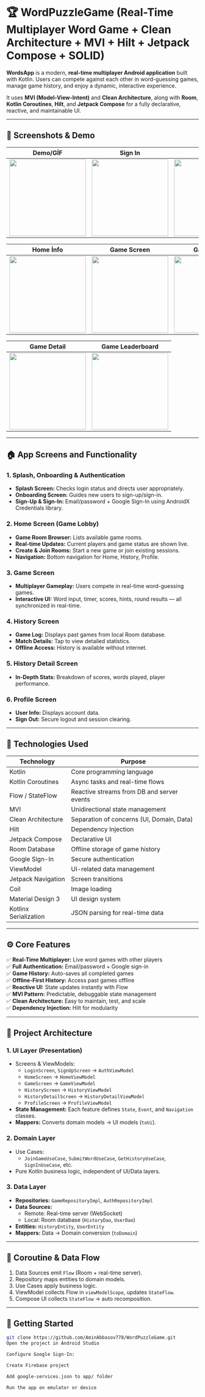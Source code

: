 # 🏆 WordPuzzleGame (Real-Time Multiplayer Word Game + Clean Architecture + MVI + Hilt + Jetpack Compose + SOLID)

**WordsApp** is a modern, **real-time multiplayer Android application** built with Kotlin. Users can compete against each other in word-guessing games, manage game history, and enjoy a dynamic, interactive experience.  

It uses **MVI (Model-View-Intent)** and **Clean Architecture**, along with **Room**, **Kotlin Coroutines**, **Hilt**, and **Jetpack Compose** for a fully declarative, reactive, and maintainable UI.

---

## 📸 Screenshots & Demo

| Demo/GİF | Sign In | Sign Up | Home |
|--------------|-----------|-------------|-------------|
| <img src="screenshots/Screen_recording_20251013_154009 (online-video-cutter.com) (1).gif" width="200"> | <img src="screenshots/wordssigninscreen.png" width="200"> | <img src="screenshots/wordssignupscreen.png" width="200"> |<img src="screenshots/gamehome.png" width="200"> |

| Home İnfo | Game Screen | Game Guess | Game History |
|--------------|-----------|-------------|-------------|
| <img src="screenshots/gamehomeinfo.png" width="200"> |  <img src="screenshots/gamescreen.png" width="200"> | <img src="screenshots/gameguessword.png" width="200">  | <img src="screenshots/gamehistory.png" width="200">  |

| Game Detail | Game Leaderboard |
|-------------|-------------|
| <img src="screenshots/gamedetail.png" width="200">|<img src="screenshots/gameleaderboard.png" width="200"> |

---

## 🏠 App Screens and Functionality

### 1. Splash, Onboarding & Authentication
- **Splash Screen:** Checks login status and directs user appropriately.  
- **Onboarding Screen:** Guides new users to sign-up/sign-in.  
- **Sign-Up & Sign-In:** Email/password + Google Sign-In using AndroidX Credentials library.

### 2. Home Screen (Game Lobby)
- **Game Room Browser:** Lists available game rooms.  
- **Real-time Updates:** Current players and game status are shown live.  
- **Create & Join Rooms:** Start a new game or join existing sessions.  
- **Navigation:** Bottom navigation for Home, History, Profile.

### 3. Game Screen
- **Multiplayer Gameplay:** Users compete in real-time word-guessing games.  
- **Interactive UI:** Word input, timer, scores, hints, round results — all synchronized in real-time.

### 4. History Screen
- **Game Log:** Displays past games from local Room database.  
- **Match Details:** Tap to view detailed statistics.  
- **Offline Access:** History is available without internet.

### 5. History Detail Screen
- **In-Depth Stats:** Breakdown of scores, words played, player performance.

### 6. Profile Screen
- **User Info:** Displays account data.  
- **Sign Out:** Secure logout and session clearing.

---

## 🧠 Technologies Used

| Technology | Purpose |
|------------|---------|
| Kotlin | Core programming language |
| Kotlin Coroutines | Async tasks and real-time flows |
| Flow / StateFlow | Reactive streams from DB and server events |
| MVI | Unidirectional state management |
| Clean Architecture | Separation of concerns (UI, Domain, Data) |
| Hilt | Dependency Injection |
| Jetpack Compose | Declarative UI |
| Room Database | Offline storage of game history |
| Google Sign-In | Secure authentication |
| ViewModel | UI-related data management |
| Jetpack Navigation | Screen transitions |
| Coil | Image loading |
| Material Design 3 | UI design system |
| Kotlinx Serialization | JSON parsing for real-time data |

---

## ⚙️ Core Features

✅ **Real-Time Multiplayer:** Live word games with other players  
✅ **Full Authentication:** Email/password + Google sign-in  
✅ **Game History:** Auto-saves all completed games  
✅ **Offline-First History:** Access past games offline  
✅ **Reactive UI:** State updates instantly with Flow  
✅ **MVI Pattern:** Predictable, debuggable state management  
✅ **Clean Architecture:** Easy to maintain, test, and scale  
✅ **Dependency Injection:** Hilt for modularity  

---

## 🧱 Project Architecture

### 1. UI Layer (Presentation)
- Screens & ViewModels:
  - `LoginScreen`, `SignUpScreen` → `AuthViewModel`  
  - `HomeScreen` → `HomeViewModel`  
  - `GameScreen` → `GameViewModel`  
  - `HistoryScreen` → `HistoryViewModel`  
  - `HistoryDetailScreen` → `HistoryDetailViewModel`  
  - `ProfileScreen` → `ProfileViewModel`  
- **State Management:** Each feature defines `State`, `Event`, and `Navigation` classes.  
- **Mappers:** Converts domain models → UI models (`toUi`).

### 2. Domain Layer
- Use Cases:
  - `JoinGameUseCase`, `SubmitWordUseCase`, `GetHistoryUseCase`, `SignInUseCase`, etc.  
- Pure Kotlin business logic, independent of UI/Data layers.

### 3. Data Layer
- **Repositories:** `GameRepositoryImpl`, `AuthRepositoryImpl`  
- **Data Sources:**  
  - Remote: Real-time server (WebSocket)  
  - Local: Room database (`HistoryDao`, `UserDao`)  
- **Entities:** `HistoryEntity`, `UserEntity`  
- **Mappers:** Data → Domain conversion (`toDomain`)

---

## 🔁 Coroutine & Data Flow
1. Data Sources emit `Flow` (Room + real-time server).  
2. Repository maps entities to domain models.  
3. Use Cases apply business logic.  
4. ViewModel collects Flow in `viewModelScope`, updates `StateFlow`.  
5. Compose UI collects `StateFlow` → auto recomposition.

---

## 🚀 Getting Started

```bash
git clone https://github.com/AminAbbasov778/WordPuzzleGame.git
Open the project in Android Studio

Configure Google Sign-In:

Create Firebase project

Add google-services.json to app/ folder

Run the app on emulator or device
